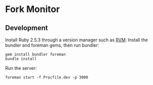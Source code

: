 # Fork Monitor

## Development

Install Ruby 2.5.3 through a version manager such as [RVM](https://rvm.io). Install
the bundler and foreman gems, then run bundler:

```
gem install bundler foreman
bundle install
```

Run the server:

```
foreman start -f Procfile.dev -p 3000
```
